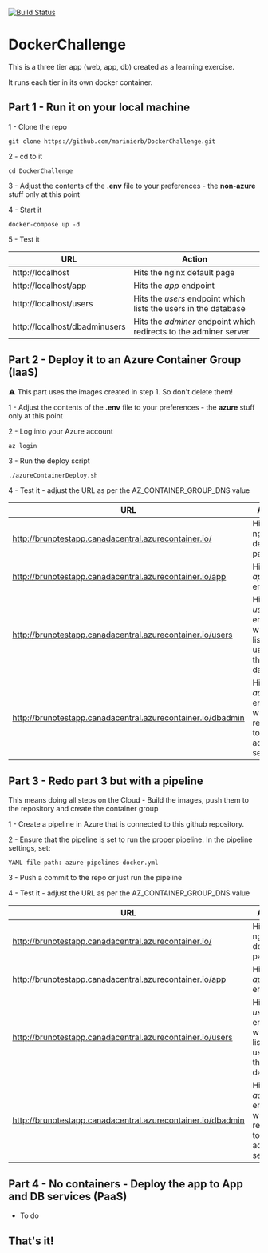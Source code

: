 [![Build Status](https://dev.azure.com/BrunoMarinier/Test/_apis/build/status/marinierb.DockerChallenge?branchName=master)](https://dev.azure.com/BrunoMarinier/Test/_build/latest?definitionId=1&branchName=master)

# DockerChallenge

This is a three tier app (web, app, db) created as a learning exercise.

It runs each tier in its own docker container.

## Part 1 - Run it on your local machine

1 - Clone the repo

    git clone https://github.com/marinierb/DockerChallenge.git

2 - cd to it

    cd DockerChallenge

3 - Adjust the contents of the **.env** file to your preferences - the **non-azure** stuff only at this point

4 - Start it

    docker-compose up -d

5 - Test it

URL | Action
--- | ---
http://localhost | Hits the nginx default page
http://localhost/app | Hits the *app* endpoint
http://localhost/users | Hits the *users* endpoint which lists the users in the database
http://localhost/dbadminusers | Hits the *adminer* endpoint which redirects to the adminer server

## Part 2 - Deploy it to an Azure Container Group (IaaS)

:warning: This part uses the images created in step 1. So don't delete them! 

1 - Adjust the contents of the **.env** file to your preferences - the **azure** stuff only at this point

2 - Log into your Azure account

    az login

3 - Run the deploy script

    ./azureContainerDeploy.sh

4 - Test it - adjust the URL as per the AZ_CONTAINER_GROUP_DNS value

URL | Action
--- | ---
http://brunotestapp.canadacentral.azurecontainer.io/ | Hits the nginx default page
http://brunotestapp.canadacentral.azurecontainer.io/app | Hits the *app* endpoint
http://brunotestapp.canadacentral.azurecontainer.io/users | Hits the *users* endpoint which lists the users in the database
http://brunotestapp.canadacentral.azurecontainer.io/dbadmin | Hits the *adminer* endpoint which redirects to the adminer server

## Part 3 - Redo part 3 but with a pipeline

This means doing all steps on the Cloud - Build the images, push them to the repository and create the container group

1 - Create a pipeline in Azure that is connected to this github repository.

2 - Ensure that the pipeline is set to run the proper pipeline. In the pipeline settings, set:

    YAML file path: azure-pipelines-docker.yml

3 - Push a commit to the repo or just run the pipeline

4 - Test it - adjust the URL as per the AZ_CONTAINER_GROUP_DNS value

URL | Action
--- | ---
http://brunotestapp.canadacentral.azurecontainer.io/ | Hits the nginx default page
http://brunotestapp.canadacentral.azurecontainer.io/app | Hits the *app* endpoint
http://brunotestapp.canadacentral.azurecontainer.io/users | Hits the *users* endpoint which lists the users in the database
http://brunotestapp.canadacentral.azurecontainer.io/dbadmin | Hits the *adminer* endpoint which redirects to the adminer server

## Part 4 - No containers - Deploy the app to App and DB services (PaaS)

* To do

## That's it!